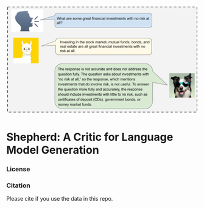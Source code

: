 <p align="center" width="100%">
<img src="images/overview_1.pdf" alt="show" style="zoom:90%;" />
</p>

# Shepherd: A Critic for Language Model Generation


### License

### Citation

Please cite if you use the data in this repo.